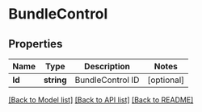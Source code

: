 # BundleControl

## Properties
Name | Type | Description | Notes
------------ | ------------- | ------------- | -------------
**Id** | **string** | BundleControl ID | [optional] 

[[Back to Model list]](../README.md#documentation-for-models) [[Back to API list]](../README.md#documentation-for-api-endpoints) [[Back to README]](../README.md)


